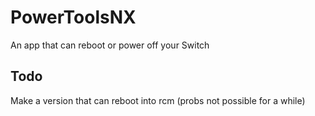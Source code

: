 # PowerToolsNX
An app that can reboot or power off your Switch

## Todo
Make a version that can reboot into rcm (probs not possible for a while)
